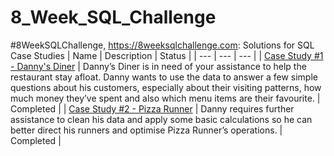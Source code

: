 # 8_Week_SQL_Challenge
#8WeekSQLChallenge, https://8weeksqlchallenge.com: Solutions for SQL Case Studies
| Name | Description | Status |
| --- | --- | --- | 
| [Case Study #1 - Danny's Diner]([url](https://github.com/vanle2604/8_Week_SQL_Challenge/tree/main/Case%20Study%20%231%20-%20Danny's%20Dinner)) | Danny’s Diner is in need of your assistance to help the restaurant stay afloat. Danny wants to use the data to answer a few simple questions about his customers, especially about their visiting patterns, how much money they’ve spent and also which menu items are their favourite. | Completed |
| [Case Study #2 - Pizza Runner]([url](https://github.com/vanle2604/8_Week_SQL_Challenge/tree/main/Case%20Study%20%232%20-%20Pizza%20Runner)) | Danny requires further assistance to clean his data and apply some basic calculations so he can better direct his runners and optimise Pizza Runner’s operations. | Completed |
